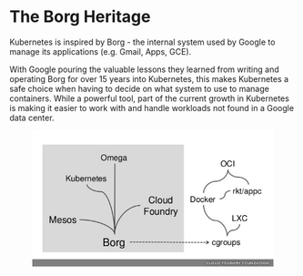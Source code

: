 # The Borg Heritage

Kubernetes is inspired by Borg - the internal system used by Google to manage its applications (e.g. Gmail, Apps, GCE).

With Google pouring the valuable lessons they learned from writing and operating Borg for over 15 years into Kubernetes, this makes Kubernetes a safe choice when having to decide on what system to use to manage containers. While a powerful tool, part of the current growth in Kubernetes is making it easier to work with and handle workloads not found in a Google data center.



<figure><img src="../.gitbook/assets/image (3).png" alt=""><figcaption></figcaption></figure>

